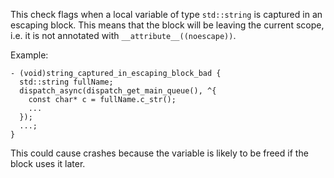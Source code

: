 This check flags when a local variable of type `std::string` is captured in an escaping block.
This means that the block will be leaving the current scope, i.e. it is
not annotated with `__attribute__((noescape))`.

Example:

```
- (void)string_captured_in_escaping_block_bad {
  std::string fullName;
  dispatch_async(dispatch_get_main_queue(), ^{
    const char* c = fullName.c_str();
    ...
  });
  ...;
}
```

This could cause crashes because the variable is likely to be freed if the block
uses it later.
